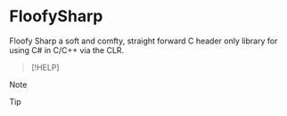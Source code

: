 # FloofySharp

Floofy Sharp a soft and comfty, straight forward C header only library for using C# in C/C++ via the CLR.

> [!HELP]
>

> [!NOTE]

> [!TIP]